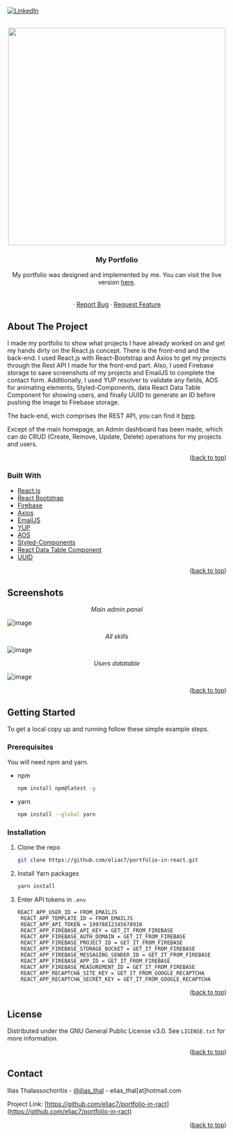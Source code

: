 <div id="top"></div>


[![LinkedIn][linkedin-shield]][linkedin-url]




<!-- PROJECT LOGO -->
<br />
<div align="center">
  <a href="https://github.com/eliac7/portfolio-in-react">
    <img src="https://iliasdev.eu/share.jpg" width="500">
  </a>

<h3 align="center">My Portfolio</h3>

  <p align="center">
My portfolio was designed and implemented by me. You can visit the live version <a href="https://iliasdev.eu">here</a>.
    <br />
    <br />
    <br />
    ·
    <a href="https://github.com/eliac7/portfolio-in-react/issues">Report Bug</a>
    ·
    <a href="https://github.com/eliac7/portfolio-in-react/issues">Request Feature</a>
  </p>
</div>




<!-- ABOUT THE PROJECT -->
## About The Project

I made my portfolio to show what projects I have already worked on and get my hands dirty on the React.js concept. There is the front-end and the back-end. I used React.js with React-Bootstrap and Axios to get my projects through the Rest API I made for the front-end part. Also, I used Firebase storage to save screenshots of my projects and EmailJS to complete the contact form. Additionally, I used YUP resolver to validate any fields, AOS for animating elements, Styled-Components, data React Data Table Component for showing users, and finally UUID to generate an ID before pushing the image to Firebase storage. 

The back-end, wich comprises the REST API, you can find it [here](https://github.com/eliac7/projects-rest-api).

Except of the main homepage, an Admin dashboard has been made, which can do CRUD (Create, Remove, Update, Delete) operations for my projects and users.

<p align="right">(<a href="#top">back to top</a>)</p>



### Built With

* [React.js](https://reactjs.org/)
* [React Bootstrap](https://react-bootstrap.github.io/)
* [Firebase](https://firebase.google.com/)
* [Axios](https://github.com/axios/axios)
* [EmailJS](https://www.emailjs.com/)
* [YUP](https://github.com/jquense/yup)
* [AOS](https://michalsnik.github.io/aos/)
* [Styled-Components](https://styled-components.com/)
* [React Data Table Component](https://github.com/jbetancur/react-data-table-component)
* [UUID](https://github.com/uuidjs/uuid)



<p align="right">(<a href="#top">back to top</a>)</p>


<!-- SCREENSHOT EXAMPLES -->
## Screenshots
<div align="center">
  <i>Main admin panel</i>
</div>

![image](https://i.imgur.com/zaQ1nLW.png)


<div align="center">
  <i>All skills</i>
</div>

![image](https://user-images.githubusercontent.com/26083840/136392835-66b5ae14-cb49-467c-94f0-370e802dbbf4.png)


<div align="center">
  <i>Users datatable</i>
</div>

![image](https://i.imgur.com/ItV6Cf6.jpg)






<p align="right">(<a href="#top">back to top</a>)</p>




<!-- GETTING STARTED -->
## Getting Started

To get a local copy up and running follow these simple example steps.

### Prerequisites

You will need npm and yarn.
* npm
  ```sh
  npm install npm@latest -g
  ```
* yarn
  ```sh
  npm install --global yarn
  ```

### Installation

1. Clone the repo
   ```sh
   git clone https://github.com/eliac7/portfolio-in-react.git
   ```
2. Install Yarn packages
   ```sh
   yarn install
   ```
3. Enter API tokens in `.env`
   ```
   REACT_APP_USER_ID = FROM_EMAILJS
    REACT_APP_TEMPLATE_ID = FROM_EMAILJS
    REACT_APP_API_TOKEN = 19978812345678910
    REACT_APP_FIREBASE_API_KEY = GET_IT_FROM_FIREBASE
    REACT_APP_FIREBASE_AUTH_DOMAIN = GET_IT_FROM_FIREBASE
    REACT_APP_FIREBASE_PROJECT_ID = GET_IT_FROM_FIREBASE
    REACT_APP_FIREBASE_STORAGE_BUCKET = GET_IT_FROM_FIREBASE
    REACT_APP_FIREBASE_MESSAGING_SENDER_ID = GET_IT_FROM_FIREBASE
    REACT_APP_FIREBASE_APP_ID = GET_IT_FROM_FIREBASE
    REACT_APP_FIREBASE_MEASUREMENT_ID = GET_IT_FROM_FIREBASE
    REACT_APP_RECAPTCHA_SITE_KEY = GET_IT_FROM_GOOGLE_RECAPTCHA
    REACT_APP_RECAPTCHA_SECRET_KEY = GET_IT_FROM_GOOGLE_RECAPTCHA
   ```

<p align="right">(<a href="#top">back to top</a>)</p>





<!-- LICENSE -->
## License

Distributed under the GNU General Public License v3.0. See `LICENSE.txt` for more information.

<p align="right">(<a href="#top">back to top</a>)</p>



<!-- CONTACT -->
## Contact

Ilias Thalassochoritis - [@ilias_thal](https://twitter.com/ilias_thal) - elias_thal[at]hotmail.com

Project Link: [https://github.com/eliac7/portfolio-in-ract](https://github.com/eliac7/portfolio-in-ract)

<p align="right">(<a href="#top">back to top</a>)</p>






<!-- MARKDOWN LINKS & IMAGES -->
<!-- https://www.markdownguide.org/basic-syntax/#reference-style-links -->

[linkedin-shield]: https://img.shields.io/badge/-LinkedIn-black.svg?style=for-the-badge&logo=linkedin&colorB=555
[linkedin-url]: https://www.linkedin.com/in/eliac7/
